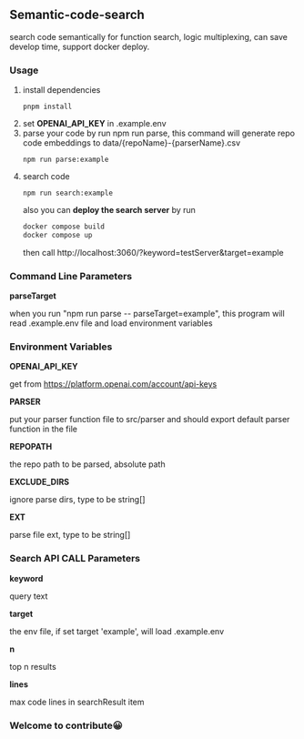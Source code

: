 ## Semantic-code-search
search code semantically for function search, logic multiplexing, can save develop time, support docker deploy.

### Usage
1. install dependencies
    ```
    pnpm install
    ```
2. set **OPENAI_API_KEY** in .example.env
3. parse your code by run npm run parse, this command will generate repo code embeddings to data/{repoName}-{parserName}.csv
    ```
    npm run parse:example
    ```
4. search code
    ```
    npm run search:example
    ```
    also you can **deploy the search server** by run
    ```sh
    docker compose build
    docker compose up
    ```
    then call http://localhost:3060/?keyword=testServer&target=example

### Command Line Parameters
**parseTarget**

when you run "npm run parse -- parseTarget=example", this program will read .example.env file and load environment variables

### Environment Variables
**OPENAI_API_KEY**

get from https://platform.openai.com/account/api-keys

**PARSER**

put your parser function file to src/parser and should export default parser function in the file

**REPOPATH**

the repo path to be parsed, absolute path

**EXCLUDE_DIRS**

ignore parse dirs, type to be string[]

**EXT**

parse file ext, type to be string[]

### Search API CALL Parameters

**keyword**

query text

**target**

the env file, if set target 'example', will load .example.env

**n**

top n results

**lines**

max code lines in searchResult item

### Welcome to contribute😀
